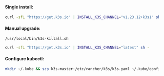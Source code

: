 #### Single install:
```bash
curl -sfL "https://get.k3s.io" | INSTALL_K3S_CHANNEL="v1.23.12+k3s1" sh -
```

#### Manual upgrade:
```bash
/usr/local/bin/k3s-killall.sh
```
```bash
curl -sfL "https://get.k3s.io" | INSTALL_K3S_CHANNEL="latest" sh -
```

#### Configure kubectl:
```bash
mkdir ~/.kube && scp k3s-master:/etc/rancher/k3s/k3s.yaml ~/.kube/config
```
